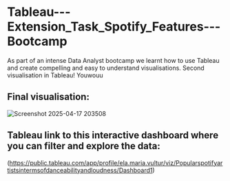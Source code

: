 # Tableau---Extension_Task_Spotify_Features---Bootcamp
As part of an intense Data Analyst bootcamp we learnt how to use Tableau and create compelling and easy to understand visualisations.
Second visualisation in Tableau! Youwouu


## Final visualisation:
![Screenshot 2025-04-17 203508](https://github.com/user-attachments/assets/bd8c7ff0-ac9e-4acf-a2d1-4a45f4e45972)



## Tableau link to this interactive dashboard where you can filter and explore the data:
(https://public.tableau.com/app/profile/ela.maria.vultur/viz/Popularspotifyartistsintermsofdanceabilityandloudness/Dashboard1)



